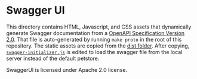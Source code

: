 # Swagger UI

This directory contains HTML, Javascript, and CSS assets
that dynamically generate Swagger documentation from a
[OpenAPI Specification Version 2.0](https://swagger.io/docs/specification/2-0/basic-structure/).
That file is auto-generated by running `make proto` in the root
of this repository. The static assets are copied from the
[dist folder](https://github.com/swagger-api/swagger-ui/tree/master/dist).
After copying, [`swagger-initializer.js`](./swagger-initializer.js)
is edited to load the swagger file from the local server instead of the default petstore.

SwaggerUI is licensed under Apache 2.0 license.
